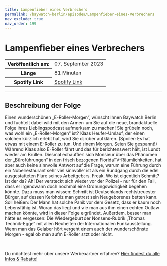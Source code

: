 ```yaml
---
title: Lampenfieber eines Verbrechers
permalink: /baywatch-berlin/episoden/Lampenfieber-eines-Verbrechers
nav_exclude: true
nav_order: 199
---
```


# Lampenfieber eines Verbrechers
<table class="resp-table dcf-table dcf-table-responsive dcf-table-bordered dcf-table-striped dcf-w-100%">
                    <tbody>
                        <tr>
                            <th scope="row">Veröffentlich am:</th>
                            <td data-label="Veröffentlich am:">07. September 2023</td>
                        </tr>
                        <tr>
                            <th scope="row">Länge </th>
                            <td data-label="Länge ">81 Minuten</td>
                        </tr><tr>
                                <th scope="row">Spotify Link</th>
                                <td data-label="Spotify Link"><a href="https://open.spotify.com/episode/1c0yBuIjt7NSE5uRkbq1b6">Spotify Link</a></td>
                            </tr></tbody>
                </table>

***

## Beschreibung der Folge

<div>
<p>Einen wunderschönen „E-Roller-Morgen“, wünscht Ihnen Baywatch Berlin und fuchtelt dabei wild mit den Armen, um Sie auf die neue, brandaktuelle Folge ihres Lieblingspodcast aufmerksam zu machen! Sie grübeln noch, was wohl ein „E-Roller-Morgen“ ist? Klaas Heufer-Umlauf, der einen solchen kürzlich erlebt hat, wird Sie darüber aufklären. (Spoiler: Es hat etwas mit einem E-Roller zu tun. Und einem Morgen. Seien Sie gespannt!) Während Klaas also E-Roller fährt und das für berichtenswert hält, ist Lundt wieder am Brüllen. Diesmal echauffiert sich Monsieur über das Phänomen der „Büroführungen“ in den frisch bezogenen FloridaTV-Räumlichkeiten, hat aber auch keine sinnvolle Antwort auf die Frage, warum eine Führung durch ein Nobelrestaurant sehr viel sinnvoller ist als ein Rundgang durch die edel ausgestatteten Flure seines Arbeitgebers. Freak. Wo ist eigentlich Schmitt? Ist der da? Ah! Der versteckt sich wieder vor der Polizei - nur für den Fall, dass er irgendwann doch nochmal eine Ordnungswidrigkeit begehen könnte. Dazu muss man wissen: Schmitt ist Deutschlands rechtstreuester Bürger, auf dessen Kerbholz man getrost sein Neugeborenes betten kann. Soll heißen: Der Mann hat solche Panik vor dem Gesetz, dass er kaum noch Lebensfähig ist. Woran das liegt und wie man aus ihm einen echten Outlaw machen könnte, wird in dieser Folge ergründet. Außerdem, besser man hätte es vergessen: Die Wiedergeburt der Nonsens-Rubrik „Thomas Technik-Egge“ mit allen Neuheiten der Internationalen Funkausstellung. Wenn man das Gelaber hört vergeht einem auch der wunderschönste Morgen - egal ob man aufm E-Roller sitzt oder nicht.</p><br/><p>Du möchtest mehr über unsere Werbepartner erfahren? <a href="https://linktr.ee/BaywatchBerlin" rel="nofollow">Hier findest du alle Infos &amp; Rabatte!</a></p>  
</div>

